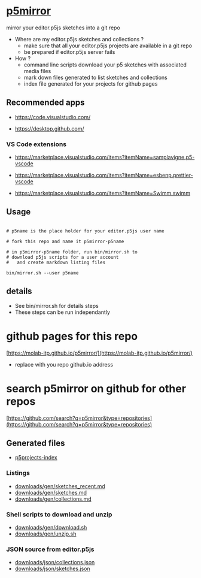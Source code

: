 # [p5mirror](https://github.com/molab-itp/p5mirror)

mirror your editor.p5js sketches into a git repo

- Where are my editor.p5js sketches and collections ?
  - make sure that all your editor.p5js projects are available in a git repo
  - be prepared if editor.p5js server fails
- How ?
  - command line scripts download your p5 sketches with associated media files
  - mark down files generated to list sketches and collections
  - index file generated for your projects for github pages

## Recommended apps

- https://code.visualstudio.com/

- https://desktop.github.com/

### VS Code extensions

- https://marketplace.visualstudio.com/items?itemName=samplavigne.p5-vscode

- https://marketplace.visualstudio.com/items?itemName=esbenp.prettier-vscode

- https://marketplace.visualstudio.com/items?itemName=Swimm.swimm

## Usage

```

# p5name is the place holder for your editor.p5js user name

# fork this repo and name it p5mirror-p5name

# in p5mirror-p5name folder, run bin/mirror.sh to
# download p5js scripts for a user account
#   and create markdown listing files

bin/mirror.sh --user p5name

```

## details

- See bin/mirror.sh for details steps
- These steps can be run independantly

# github pages for this repo

[https://molab-itp.github.io/p5mirror/](https://molab-itp.github.io/p5mirror/)

- replace with you repo github.io address

# search p5mirror on github for other repos

[https://github.com/search?q=p5mirror&type=repositories](https://github.com/search?q=p5mirror&type=repositories)

## Generated files

- [p5projects-index](./p5projects-index.md)

### Listings

- [downloads/gen/sketches_recent.md](./downloads/gen/sketches_recent.md)
- [downloads/gen/sketches.md](./downloads/gen/sketches.md)
- [downloads/gen/collections.md](./downloads/gen/collections.md)

### Shell scripts to download and unzip

- [downloads/gen/download.sh](./downloads/gen/download.sh)
- [downloads/gen/unzip.sh](./downloads/gen/unzip.sh)

### JSON source from editor.p5js

- [downloads/json/collections.json](./downloads/json/collections.json)
- [downloads/json/sketches.json](./downloads/json/sketches.json)
